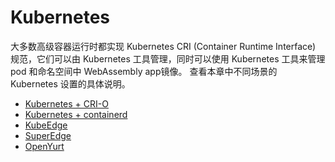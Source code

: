 # Kubernetes

大多数高级容器运行时都实现 Kubernetes CRI (Container Runtime Interface) 规范，它们可以由 Kubernetes 工具管理，同时可以使用 Kubernetes 工具来管理 pod 和命名空间中 WebAssembly app镜像。
查看本章中不同场景的 Kubernetes 设置的具体说明。

* [Kubernetes + CRI-O](kubernetes/kubernetes-crio.md)
* [Kubernetes + containerd](kubernetes/kubernetes-containerd.md)
* [KubeEdge](kubernetes/kubeedge.md)
* [SuperEdge](kubernetes/superedge.md)
* [OpenYurt](kubernetes/openyurt.md)
